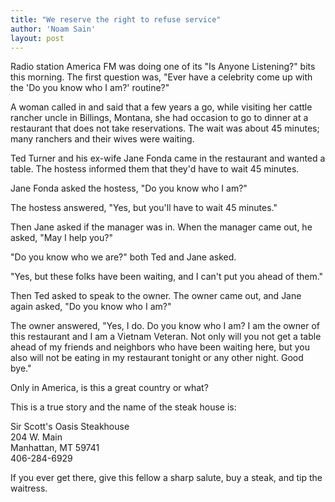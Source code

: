 ```yaml
---
title: "We reserve the right to refuse service"
author: 'Noam Sain'
layout: post
---
```


Radio station America FM was doing one of its "Is Anyone Listening?" bits this morning. The first question was, "Ever have a celebrity come up with the 'Do you know who I am?' routine?"

A woman called in and said that a few years a go, while visiting her cattle rancher uncle in Billings, Montana, she had occasion to go to dinner at a restaurant that does not take reservations. The wait was about 45 minutes; many ranchers and their wives were waiting.

Ted Turner and his ex-wife Jane Fonda came in the restaurant and wanted a table. The hostess informed them that they'd have to wait 45 minutes.

Jane Fonda asked the hostess, "Do you know who I am?"

The hostess answered, "Yes, but you'll have to wait 45 minutes."

Then Jane asked if the manager was in. When the manager came out, he asked, "May I help you?"

"Do you know who we are?" both Ted and Jane asked.

"Yes, but these folks have been waiting, and I can't put you ahead of them."

Then Ted asked to speak to the owner. The owner came out, and Jane again asked, "Do you know who I am?"

The owner answered, "Yes, I do. Do you know who I am? I am the owner of this restaurant and I am a Vietnam Veteran. Not only will you not get a table ahead of my friends and neighbors who have been waiting here, but you also will not be eating in my restaurant tonight or any other night. Good bye."

Only in America, is this a great country or what?

This is a true story and the name of the steak house is:

Sir Scott's Oasis Steakhouse<br>
204 W. Main<br>
Manhattan, MT 59741<br>
406-284-6929

If you ever get there, give this fellow a sharp salute, buy a steak, and tip the waitress.
